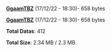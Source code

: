 [**GgaamTBZ**](/data/GgaamTBZ.txt) (17/12/22 - 18:30)- 658 bytes

[**GgaamTBZ**](/data/GgaamTBZ.txt) (17/12/22 - 18:30)- 658 bytes

**Total Datas**: 412

**Total Size**: 2.34 MB / 2.3 MB